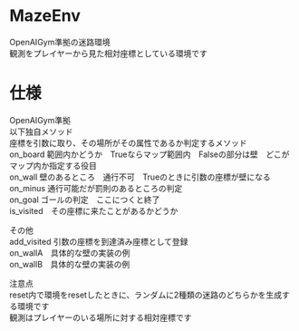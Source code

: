 # MazeEnv
OpenAIGym準拠の迷路環境　<br>
観測をプレイヤーから見た相対座標としている環境です　<br>

# 仕様
OpenAIGym準拠<br>
以下独自メソッド<br>
座標を引数に取り、その場所がその属性であるか判定するメソッド<br>
on_board 範囲内かどうか　Trueならマップ範囲内　Falseの部分は壁　どこがマップ内か指定する役目<br>
on_wall 壁のあるところ　通行不可　Trueのときに引数の座標が壁になる　<br>
on_minus 通行可能だが罰則のあるところの判定<br>
on_goal ゴールの判定　ここにつくと終了<br>
is_visited　その座標に来たことがあるかどうか<br>

その他<br>
add_visited  引数の座標を到達済み座標として登録<br>
on_wallA　具体的な壁の実装の例<br>
on_wallB　具体的な壁の実装の例<br>

注意点<br>
reset内で環境をresetしたときに、ランダムに2種類の迷路のどちらかを生成する環境です<br>
観測はプレイヤーのいる場所に対する相対座標です<br>
